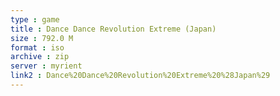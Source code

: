 ```yaml
---
type : game
title : Dance Dance Revolution Extreme (Japan)
size : 792.0 M
format : iso
archive : zip
server : myrient
link2 : Dance%20Dance%20Revolution%20Extreme%20%28Japan%29
---
```

